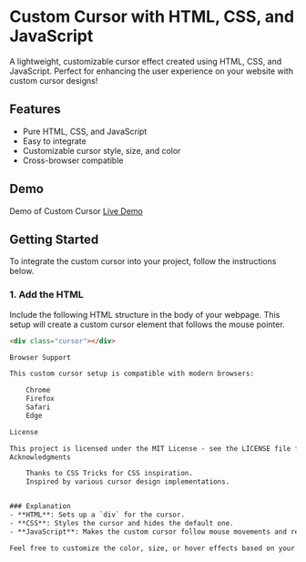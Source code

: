 # Custom Cursor with HTML, CSS, and JavaScript

A lightweight, customizable cursor effect created using HTML, CSS, and JavaScript. Perfect for enhancing the user experience on your website with custom cursor designs!

## Features

- Pure HTML, CSS, and JavaScript
- Easy to integrate
- Customizable cursor style, size, and color
- Cross-browser compatible

## Demo

Demo of Custom Cursor <a href="https://custom-crsr.netlify.app" >Live Demo </a>

## Getting Started

To integrate the custom cursor into your project, follow the instructions below.

### 1. Add the HTML

Include the following HTML structure in the body of your webpage. This setup will create a custom cursor element that follows the mouse pointer.

```html
<div class="cursor"></div>

Browser Support

This custom cursor setup is compatible with modern browsers:

    Chrome
    Firefox
    Safari
    Edge

License

This project is licensed under the MIT License - see the LICENSE file for details.
Acknowledgments

    Thanks to CSS Tricks for CSS inspiration.
    Inspired by various cursor design implementations.


### Explanation
- **HTML**: Sets up a `div` for the cursor.
- **CSS**: Styles the cursor and hides the default one.
- **JavaScript**: Makes the custom cursor follow mouse movements and respond to hover interactions.

Feel free to customize the color, size, or hover effects based on your needs!
